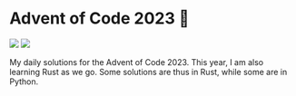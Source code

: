 # Advent of Code 2023 🎄

![](https://img.shields.io/badge/📅_%20day-6-blue?style=for-the-badge)
![](https://img.shields.io/badge/⭐_%20stars-12-yellow?style=for-the-badge)

My daily solutions for the Advent of Code 2023. This year, I am also learning Rust as we go. Some solutions are thus in Rust, while some are in Python.
